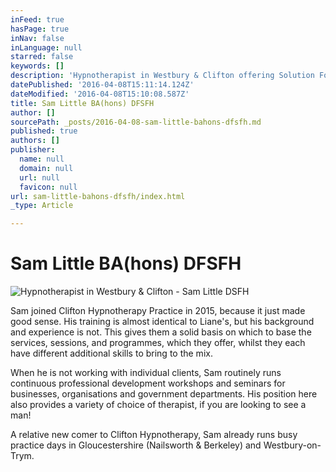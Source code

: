 ```yaml
---
inFeed: true
hasPage: true
inNav: false
inLanguage: null
starred: false
keywords: []
description: 'Hypnotherapist in Westbury & Clifton offering Solution Focused hypnotherapy, Psychotherapy and Coaching.'
datePublished: '2016-04-08T15:11:14.124Z'
dateModified: '2016-04-08T15:10:08.587Z'
title: Sam Little BA(hons) DFSFH
author: []
sourcePath: _posts/2016-04-08-sam-little-bahons-dfsfh.md
published: true
authors: []
publisher:
  name: null
  domain: null
  url: null
  favicon: null
url: sam-little-bahons-dfsfh/index.html
_type: Article

---
```

# Sam Little BA(hons) DFSFH
![Hypnotherapist in Westbury & Clifton - Sam Little DSFH](https://the-grid-user-content.s3-us-west-2.amazonaws.com/53397501-2970-42e5-91aa-85c3a38dcd25.png)

Sam joined Clifton Hypnotherapy Practice in 2015, because it just made good sense.  His training is almost identical to Liane's, but his background and experience is not.  This gives them a solid basis on which to base the services, sessions, and programmes, which they offer, whilst they each have different additional skills to bring to the mix.

When he is not working with individual clients, Sam routinely runs continuous professional development workshops and seminars for businesses, organisations and government departments.  His position here also provides a variety of choice of therapist, if you are looking to see a man!

A relative new comer to Clifton Hypnotherapy, Sam already runs busy practice days in Gloucestershire (Nailsworth & Berkeley) and Westbury-on-Trym.